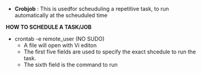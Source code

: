 * **Crobjob** : This is usedfor scheuduling a repetitive task, to run automatically at the scheuduled time 

**HOW TO SCHEDULE A TASK/JOB**
- crontab -e remote_user (NO SUDO)
  - A file will open with Vi editon
  - The first five fields are used to specify the exact shcedule to run the task.
  - The sixth field is the command to run